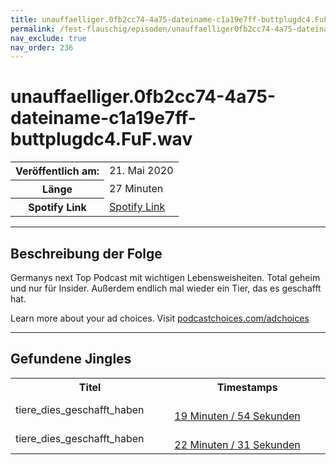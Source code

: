 ```yaml
---
title: unauffaelliger.0fb2cc74-4a75-dateiname-c1a19e7ff-buttplugdc4.FuF.wav
permalink: /fest-flauschig/episoden/unauffaelliger0fb2cc74-4a75-dateiname-c1a19e7ff-buttplugdc4FuFwav
nav_exclude: true
nav_order: 236
---
```


# unauffaelliger.0fb2cc74-4a75-dateiname-c1a19e7ff-buttplugdc4.FuF.wav
<table class="resp-table dcf-table dcf-table-responsive dcf-table-bordered dcf-table-striped dcf-w-100%">
                    <tbody>
                        <tr>
                            <th scope="row">Veröffentlich am:</th>
                            <td data-label="Veröffentlich am:">21. Mai 2020</td>
                        </tr>
                        <tr>
                            <th scope="row">Länge </th>
                            <td data-label="Länge ">27 Minuten</td>
                        </tr><tr>
                                <th scope="row">Spotify Link</th>
                                <td data-label="Spotify Link"><a href="https://open.spotify.com/episode/6pwqNYvTh5yMsPk4vAeOPv">Spotify Link</a></td>
                            </tr></tbody>
                </table>

***

## Beschreibung der Folge

<div>
<p>Germanys next Top Podcast mit wichtigen Lebensweisheiten. Total geheim und nur für Insider. Außerdem endlich mal wieder ein Tier, das es geschafft hat.</p><p> </p><p>Learn more about your ad choices. Visit <a href="https://podcastchoices.com/adchoices">podcastchoices.com/adchoices</a></p>  
</div>

***

## Gefundene Jingles

<table style="display: table;">
                                    <tr>
                                        <th class="tableColumnTitle">Titel</th>
                                        <th class="tableColumnTimestamps">Timestamps</th>
                                    </tr>
                                    <tr>
                                <td markdown="span"  class="tableColumnTitle">tiere_dies_geschafft_haben</td>
                                <td markdown="span" class="tableColumnTimestamps">
                                <br>
                                <a href="https://open.spotify.com/episode/6pwqNYvTh5yMsPk4vAeOPv?t=1194">
                                19 Minuten / 54 Sekunden</a>
                                </td></tr><tr>
                                <td markdown="span"  class="tableColumnTitle">tiere_dies_geschafft_haben</td>
                                <td markdown="span" class="tableColumnTimestamps">
                                <br>
                                <a href="https://open.spotify.com/episode/6pwqNYvTh5yMsPk4vAeOPv?t=1351">
                                22 Minuten / 31 Sekunden</a>
                                </td></tr></table>